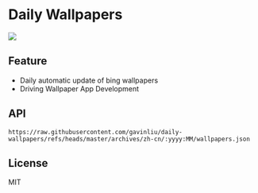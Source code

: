 # Daily Wallpapers
  
![](https://www.bing.com/th?id=OHR.PushkarFair_ZH-CN2069143641_UHD.jpg)

## Feature

- Daily automatic update of bing wallpapers
- Driving Wallpaper App Development

## API

```
https://raw.githubusercontent.com/gavinliu/daily-wallpapers/refs/heads/master/archives/zh-cn/:yyyy:MM/wallpapers.json
```

## License

MIT
  
